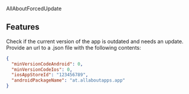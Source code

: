 AllAboutForcedUpdate

## Features

Check if the current version of the app is outdated and needs an update.
Provide an url to a .json file with the following contents:

```json
{
  "minVersionCodeAndroid": 0,
  "minVersionCodeIos": 0,
  "iosAppStoreId": "123456789",
  "androidPackageName": "at.allaboutapps.app"
}
```
